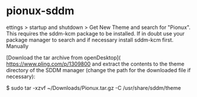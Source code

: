 # pionux-sddm

ettings > startup and shutdown > Get New Theme and search for "Pionux". This requires the sddm-kcm package to be installed. If in doubt use your package manager to search and if necessary install sddm-kcm first. Manually

[Download the tar archive from openDesktop]( https://www.pling.com/p/1309800 and extract the contents to the theme directory of the SDDM manager (change the path for the downloaded file if necessary):

$ sudo tar -xzvf ~/Downloads/Pionux.tar.gz -C /usr/share/sddm/theme
